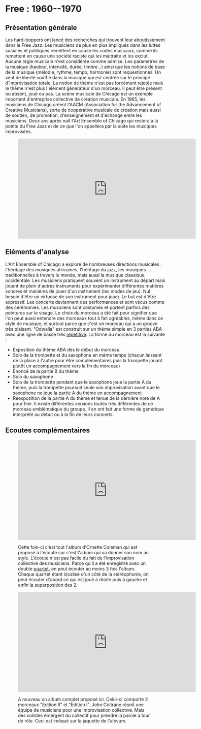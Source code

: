 # Free : 1960--1970

## Présentation générale
Les hard-boppers ont lancé des recherches qui trouvent leur aboutissement dans le Free Jazz. Les musiciens de plus en plus impliqués dans les luttes sociales et politiques remettent en cause les codes musicaux, comme ils remettent en cause une société raciste qui les maltraite et les exclut. Aucune règle musicale n'est considérée comme admise. Les paramètres de la musique (hauteur, intensité, durée, timbre...) ainsi que les notions de base de la musique (mélodie, rythme, tempo, harmonie) sont requestionnés. Un vent de liberté souffle dans la musique qui est centrée sur le principe d'improvisation totale. La notion de thème n'est pas forcément rejetée mais le thème n'est plus l'élément générateur d'un morceau. Il peut être présent ou absent, joué ou pas.
La scène musicale de Chicago est un exemple important d'entreprise collective de création musicale. En 1965, les musiciens de Chicago créent l'AACM (Association for the Advancement of Creative Musicians), sorte de coopérative musicale de création mais aussi de soutien, de promotion, d'enseignement et d'échange entre les musiciens. Deux ans après naît l'Art Ensemble of Chicago qui restera à la pointe du Free Jazz et de ce que l'on appellera par la suite les musiques improvisées.

<figure class="app-frame styles text-align-center" data-title="Odwalla - Art Ensemble of Chicago">
  <iframe width="560" height="315" src="https://www.youtube.com/embed/q3ac_vGlBBI" title="YouTube video player" frameborder="0" allow="accelerometer; autoplay; clipboard-write; encrypted-media; gyroscope; picture-in-picture; web-share" allowfullscreen></iframe>
  <!-- <video src="assets/images/Art-Ensemble-of-Chicago-Odwalla-The-Theme-vidiget-dot-com-1388059.mp4" controls> -->
</figure>

## Eléments d'analyse
L'Art Ensemble of Chicago a exploré de nombreuses directions musicales : l'héritage des musiques africaines, l'héritage du jazz, les musiques traditionnelles à travers le monde, mais aussi la musique classique occidentale. Les musiciens pratiquent souvent un instrument au départ mais jouent de plein d'autres instruments pour expérimenter différentes matières sonores et manières de jouer d'un instrument (les modes de jeu). Nul besoin d'être un virtuose de son instrument pour jouer. Le but est d'être expressif.
Les concerts deviennent des performances et sont vécus comme des cérémonies. Les musiciens sont costumés et portent parfois des peintures sur le visage.
Le choix du morceau a été fait pour signifier que l'on peut aussi entendre des morceaux tout à fait agréables, même dans ce style de musique, et surtout parce que c'est un morceau qui a un groove très plaisant. "Odwalla" est construit sur un thème simple en 3 parties ABA avec une ligne de basse très [répétitive](/coeurs/d3-repetitif.md). La forme du morceau est la suivante :
- Exposition du thème ABA dès le début du morceau.
- Solo de la trompette et du saxophone en même temps (chacun laissant de la place à l'autre pour être complémentaires puis la trompette jouant plutôt un accompagnement vers la fin du morceau)
- Enoncé de la partie B du thème
- Solo du saxophone
- Solo de la trompette pendant que le saxophone joue la partie A du thème, puis la trompette poursuit seule son improvisation avant que le saxophone ne joue la partie A du thème en accompagnement
- Réexposition de la partie A du thème et tenue de la dernière note de A pour finir.
Il existe différentes versions toutes très différentes de ce morceau emblématique du groupe. Il en ont fait une forme de générique interprété au début ou à la fin de leurs concerts.


## Ecoutes complémentaires

<div class="encarts">
<figure class="app-frame encart text-align-center styles" data-title="Album Free Jazz  a collective improvisation - Ornette Coleman Double Quartet">
    <iframe width="560" height="315" src="https://www.youtube.com/embed/iPDzlSda8P8" title="YouTube video player" frameborder="0" allow="accelerometer; autoplay; clipboard-write; encrypted-media; gyroscope; picture-in-picture; web-share" allowfullscreen></iframe>
    <!-- <video controls src="assets/images/Ornette-Coleman-Free-Jazz-1961-Full-Album-vidiget-dot-com-1388083.mp4"></video> -->
  <p>
Cette fois-ci c'est tout l'album d'Ornette Coleman qui est proposé à l'écoute car c'est l'album qui va donner son nom au style. L'écoute n'est pas facile du fait de l'improvisation collective des musiciens. Parce qu'il a été enregistré avec un double <a href="/#/formations/c4-quartet.md#Quartet">quartet</a>, on peut écouter au moins 3 fois l'album. Chaque quartet étant localisé d'un côté de la stéréophonie, on peut écouter d'abord ce qui est joué à droite puis à gauche et enfin la superposition des 2.
  </p>
</figure>

<figure class="app-frame encart text-align-center styles" data-title="Album Ascension - John Coltrane">
    <iframe width="560" height="315" src="https://www.youtube.com/embed/Gio8aXWUvIU" title="YouTube video player" frameborder="0" allow="accelerometer; autoplay; clipboard-write; encrypted-media; gyroscope; picture-in-picture; web-share" allowfullscreen></iframe>
    <!-- <video controls src="assets/images/Ascension-Edition-I-Pt-1-vidiget-dot-com-1388091.mp4"></video> -->
  <p>
A nouveau un album complet proposé ici. Celui-ci comporte 2 morceaux "Edition II" et "Edition I". John Coltrane réunit une équipe de musiciens pour une improvisation collective. Mais des solistes émergent du collectif pour prendre la parole à tour de rôle. Ceci est indiqué sur la jaquette de l'albvum.
  </p>
</figure>
  </div>